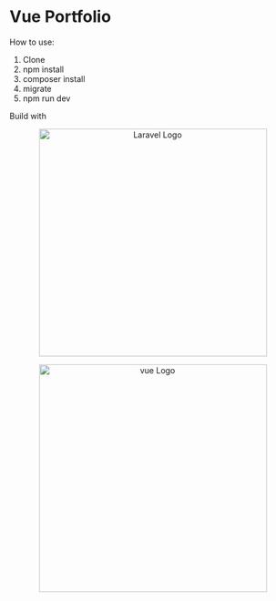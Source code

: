 <h1>Vue Portfolio</h1>

How to use:
1. Clone
2. npm install
3. composer install
4. migrate
5. npm run dev

Build with 

<p align="center"><a href="https://laravel.com" target="_blank"><img src="https://raw.githubusercontent.com/laravel/art/master/logo-lockup/5%20SVG/2%20CMYK/1%20Full%20Color/laravel-logolockup-cmyk-red.svg" width="400" alt="Laravel Logo"></a></p>
<p align="center"><a href="https://vuejs" target="_blank"><img src="https://upload.wikimedia.org/wikipedia/commons/9/95/Vue.js_Logo_2.svg" width="400" alt="vue Logo"></a></p>
